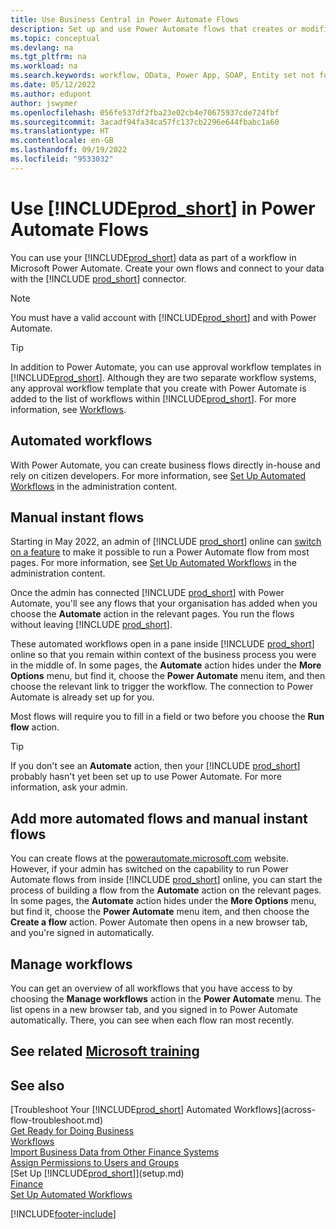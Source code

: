 ```yaml
---
title: Use Business Central in Power Automate Flows
description: Set up and use Power Automate flows that creates or modifies Business Central data.
ms.topic: conceptual
ms.devlang: na
ms.tgt_pltfrm: na
ms.workload: na
ms.search.keywords: workflow, OData, Power App, SOAP, Entity set not found, workflowWebhookSubscriptions
ms.date: 05/12/2022
ms.author: edupont
author: jswymer
ms.openlocfilehash: 056fe537df2fba23e02cb4e70675937cde724fbf
ms.sourcegitcommit: 3acadf94fa34ca57fc137cb2296e644fbabc1a60
ms.translationtype: HT
ms.contentlocale: en-GB
ms.lasthandoff: 09/19/2022
ms.locfileid: "9533032"
---
```

# <a name="use-prod_short-in-power-automate-flows"></a>Use [!INCLUDE[prod_short](includes/prod_short.md)] in Power Automate Flows

You can use your [!INCLUDE[prod_short](includes/prod_short.md)] data as part of a workflow in Microsoft Power Automate. Create your own flows and connect to your data with the [!INCLUDE [prod_short](includes/prod_short.md)] connector.  

> [!NOTE]  
> You must have a valid account with [!INCLUDE[prod_short](includes/prod_short.md)] and with Power Automate.  

> [!TIP]
> In addition to Power Automate, you can use approval workflow templates in [!INCLUDE[prod_short](includes/prod_short.md)]. Although they are two separate workflow systems, any approval workflow template that you create with Power Automate is added to the list of workflows within [!INCLUDE[prod_short](includes/prod_short.md)]. For more information, see [Workflows](across-workflow.md).  

## <a name="automated-workflows"></a>Automated workflows

With Power Automate, you can create business flows directly in-house and rely on citizen developers. For more information, see [Set Up Automated Workflows](/dynamics365/business-central/dev-itpro/powerplatform/automate-workflows) in the administration content.  

## <a name="manual-instant-flows"></a>Manual instant flows

Starting in May 2022, an admin of [!INCLUDE [prod_short](includes/prod_short.md)] online can [switch on a feature](admin-feature-management.md) to make it possible to run a Power Automate flow from most pages. For more information, see [Set Up Automated Workflows](/dynamics365/business-central/dev-itpro/powerplatform/automate-workflows) in the administration content.  

Once the admin has connected [!INCLUDE [prod_short](includes/prod_short.md)] with Power Automate, you'll see any flows that your organisation has added when you choose the **Automate** action in the relevant pages. You run the flows without leaving [!INCLUDE [prod_short](includes/prod_short.md)].  

These automated workflows open in a pane inside [!INCLUDE [prod_short](includes/prod_short.md)] online so that you remain within context of the business process you were in the middle of. In some pages, the **Automate** action hides under the **More Options** menu, but find it, choose the **Power Automate** menu item, and then choose the relevant link to trigger the workflow. The connection to Power Automate is already set up for you.  

Most flows will require you to fill in a field or two before you choose the **Run flow** action.  

> [!TIP]
> If you don't see an **Automate** action, then your [!INCLUDE [prod_short](includes/prod_short.md)] probably hasn't yet been set up to use Power Automate. For more information, ask your admin.

## <a name="add-more-automated-flows-and-manual-instant-flows"></a>Add more automated flows and manual instant flows

You can create flows at the [powerautomate.microsoft.com](https://powerautomate.microsoft.com) website. However, if your admin has switched on the capability to run Power Automate flows from inside [!INCLUDE [prod_short](includes/prod_short.md)] online, you can start the process of building a flow from the **Automate** action on the relevant pages. In some pages, the **Automate** action hides under the **More Options** menu, but find it, choose the **Power Automate** menu item, and then choose the **Create a flow** action. Power Automate then opens in a new browser tab, and you're signed in automatically.

## <a name="manage-workflows"></a>Manage workflows

You can get an overview of all workflows that you have access to by choosing the **Manage workflows** action in the **Power Automate** menu. The list opens in a new browser tab, and you signed in to Power Automate automatically. There, you can see when each flow ran most recently.  

## <a name="see-related-microsoft-training"></a>See related [Microsoft training](/training/modules/use-power-automate/)

## <a name="see-also"></a>See also 

[Troubleshoot Your [!INCLUDE[prod_short](includes/prod_short.md)] Automated Workflows](across-flow-troubleshoot.md)  
[Get Ready for Doing Business](ui-get-ready-business.md)  
[Workflows](across-workflow.md)  
[Import Business Data from Other Finance Systems](across-import-data-configuration-packages.md)  
[Assign Permissions to Users and Groups](ui-define-granular-permissions.md)  
[Set Up [!INCLUDE[prod_short](includes/prod_short.md)]](setup.md)  
[Finance](finance.md)  
[Set Up Automated Workflows](/dynamics365/business-central/dev-itpro/powerplatform/automate-workflows)  

[!INCLUDE[footer-include](includes/footer-banner.md)]
